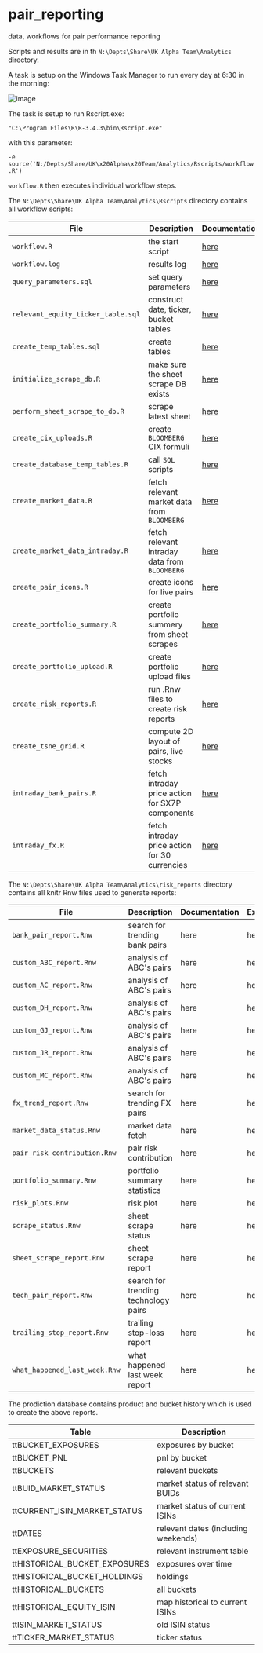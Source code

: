 # pair_reporting
data, workflows for pair performance reporting

Scripts and results are in th ``N:\Depts\Share\UK Alpha Team\Analytics`` directory.

A task is setup on the Windows Task Manager to run every day at 6:30 in the morning:

![image](https://user-images.githubusercontent.com/1358190/41651469-8a890876-7478-11e8-9341-8c5563304c76.png)

The task is setup to run Rscript.exe:

``"C:\Program Files\R\R-3.4.3\bin\Rscript.exe"``

with this parameter:

``-e source('N:/Depts/Share/UK\x20Alpha\x20Team/Analytics/Rscripts/workflow.R')``

``workflow.R`` then executes individual workflow steps.

The  ``N:\Depts\Share\UK Alpha Team\Analytics\Rscripts`` directory contains 
all workflow scripts:


| File | Description | Documentation |
|----------|----------|----------|
| ``workflow.R`` | the start script  |[here](documentation/workflow.md)|
| ``workflow.log`` | results log |[here](documentation/workflow.md)|
| ``query_parameters.sql`` | set query parameters |[here](documentation/query_parameters.md)|
| ``relevant_equity_ticker_table.sql`` | construct date, ticker, bucket tables |[here](documentation/relevant_equity_ticker_table.md)|
| ``create_temp_tables.sql`` |  create tables |[here](documentation/create_temp_tables.md)|
| ``initialize_scrape_db.R`` |  make sure the sheet scrape DB exists |[here](documentation/initialize_scrape_db.md)|
| ``perform_sheet_scrape_to_db.R`` |  scrape latest sheet |[here](documentation/perform_sheet_scrape_to_db.md)|
| ``create_cix_uploads.R`` |  create ``BLOOMBERG`` CIX formuli |[here](documentation/create_cix_uploads.md)|
| ``create_database_temp_tables.R`` | call ``SQL`` scripts  |[here](documentation/create_database_temp_tables.md)|
| ``create_market_data.R`` | fetch relevant market data from ``BLOOMBERG`` |[here](documentation/create_market_data.md)|
| ``create_market_data_intraday.R`` | fetch relevant intraday data from ``BLOOMBERG`` |[here](documentation/create_market_data_intraday.md)|
| ``create_pair_icons.R`` | create icons for live pairs |[here](documentation/create_pair_icons.md)|
| ``create_portfolio_summary.R`` | create portfolio summery from sheet scrapes |[here](documentation/create_portfolio_summary.md)|
| ``create_portfolio_upload.R`` | create portfolio upload files |[here](documentation/create_portfolio_upload.md)|
| ``create_risk_reports.R`` |  run .Rnw files to create risk reports |[here](documentation/create_risk_reports.md)|
| ``create_tsne_grid.R`` | compute 2D layout of pairs, live stocks |[here](documentation/create_tsne_grid.md)|
| ``intraday_bank_pairs.R`` |  fetch intraday price action for SX7P components |[here](documentation/intraday_bank_pairs.md)|
| ``intraday_fx.R`` |  fetch intraday price action for 30 currencies |[here](documentation/intraday_fx.md)|




The  ``N:\Depts\Share\UK Alpha Team\Analytics\risk_reports`` directory contains 
all knitr Rnw files used to generate reports:

| File | Description | Documentation | Example |
|----------|----------|----------|----------|
| ``bank_pair_report.Rnw`` | search for trending bank pairs | here | here |
| ``custom_ABC_report.Rnw`` | analysis of ABC's pairs | here | here |
| ``custom_AC_report.Rnw`` | analysis of ABC's pairs | here | here |
| ``custom_DH_report.Rnw`` | analysis of ABC's pairs | here | here |
| ``custom_GJ_report.Rnw`` | analysis of ABC's pairs | here | here |
| ``custom_JR_report.Rnw`` | analysis of ABC's pairs | here | here |
| ``custom_MC_report.Rnw`` | analysis of ABC's pairs | here | here |
| ``fx_trend_report.Rnw`` | search for trending FX pairs| here | here |
| ``market_data_status.Rnw`` | market data fetch | here | here |
| ``pair_risk_contribution.Rnw`` | pair risk contribution | here | here |
| ``portfolio_summary.Rnw`` | portfolio summary statistics | here | here |
| ``risk_plots.Rnw`` | risk plot | here | here |
| ``scrape_status.Rnw`` | sheet scrape status | here | here |
| ``sheet_scrape_report.Rnw`` | sheet scrape report | here | here |
| ``tech_pair_report.Rnw``| search for trending technology pairs | here | here |
| ``trailing_stop_report.Rnw``| trailing stop-loss report | here | here |
| ``what_happened_last_week.Rnw``| what happened last week report | here | here |



The prodiction database contains product and bucket history which is used to
create the above reports.


| Table                        | Description                         |
|------------------------------|-------------------------------------|
|ttBUCKET_EXPOSURES            | exposures by bucket                 |
|ttBUCKET_PNL                  | pnl by bucket                       |
|ttBUCKETS                     | relevant buckets                    |
|ttBUID_MARKET_STATUS          | market status of relevant BUIDs     | 
|ttCURRENT_ISIN_MARKET_STATUS  | market status of current ISINs      |
|ttDATES                       | relevant dates (including weekends) |
|ttEXPOSURE_SECURITIES         | relevant instrument table           |
|ttHISTORICAL_BUCKET_EXPOSURES | exposures over time                 |
|ttHISTORICAL_BUCKET_HOLDINGS  | holdings                            |
|ttHISTORICAL_BUCKETS          | all buckets                         |
|ttHISTORICAL_EQUITY_ISIN      | map historical to current ISINs     |
|ttISIN_MARKET_STATUS          | old ISIN status                     |
|ttTICKER_MARKET_STATUS        | ticker status                       |






